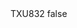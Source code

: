 <?xml version="1.0" encoding="UTF-8"?>
<CustomMetadata xmlns="http://soap.sforce.com/2006/04/metadata">
    <label>TXU832</label>
    <protected>false</protected>
</CustomMetadata>

